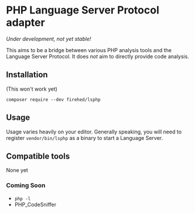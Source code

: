 # PHP Language Server Protocol adapter

_Under development, not yet stable!_

This aims to be a bridge between various PHP analysis tools and the Language Server Protocol.
It does _not_ aim to directly provide code analysis.

## Installation

(This won't work yet)

`composer require --dev firehed/lsphp`

## Usage

Usage varies heavily on your editor.
Generally speaking, you will need to register `vendor/bin/lsphp` as a binary to start a Language Server.

## Compatible tools

None yet

### Coming Soon

* `php -l`
* PHP_CodeSniffer
